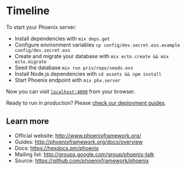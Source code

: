# Timeline

To start your Phoenix server:

  * Install dependencies with `mix deps.get`
  * Configure environment variables `cp config/dev.secret.exs.example config/dev.secret.exs`
  * Create and migrate your database with `mix ecto.create && mix ecto.migrate`
  * Seed the database `mix run priv/repo/seeds.exs`
  * Install Node.js dependencies with `cd assets && npm install`
  * Start Phoenix endpoint with `mix phx.server`

Now you can visit [`localhost:4000`](http://localhost:4000) from your browser.

Ready to run in production? Please [check our deployment guides](http://www.phoenixframework.org/docs/deployment).

## Learn more

  * Official website: http://www.phoenixframework.org/
  * Guides: http://phoenixframework.org/docs/overview
  * Docs: https://hexdocs.pm/phoenix
  * Mailing list: http://groups.google.com/group/phoenix-talk
  * Source: https://github.com/phoenixframework/phoenix
